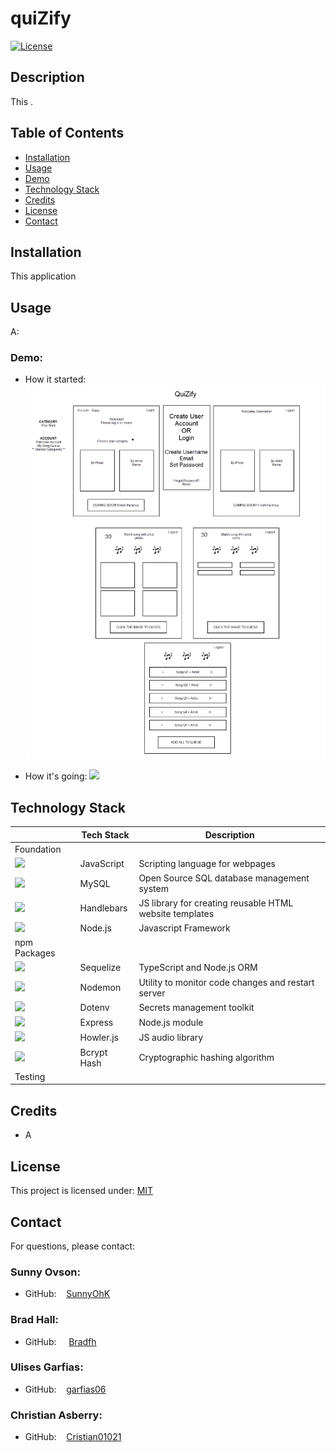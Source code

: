 # quiZify

[![License](https://img.shields.io/badge/License-MIT-yellow.svg)](https://choosealicense.com/licenses/mit) 
<br>

## Description
This .

## Table of Contents

- [Installation](#installation)
- [Usage](#usage)
- [Demo](#demo)
- [Technology Stack](#technology-stack)
- [Credits](#credits)
- [License](#license)
- [Contact](#contact)

## Installation

This application 



## Usage 

A:

### Demo:
* How it started:
    <img src="assets/demo-images/quizify-wireframe.png">

* How it's going:
    <img src="assets/demo-images/.png">


## Technology Stack

|  | Tech Stack | Description |
| ---- | --- | --- |
| Foundation |  |  |
| <img height="20px" src="assets/README-icons/js-icon.png"> | JavaScript | Scripting language for webpages |
| <img height="20px" src="assets/README-icons/mysql-icon.png"> | MySQL | Open Source SQL database management system |
| <img height="20px" src="assets/README-icons/handlebars-icon.png"> | Handlebars | JS library for creating reusable HTML website templates |
| <img height="20px" src="assets/README-icons/node-icon.png"> | Node.js | Javascript Framework |
| npm Packages |  |  |
| <img height="20px" src="assets/README-icons/sequelize-icon.png"> | Sequelize | TypeScript and Node.js ORM |
| <img height="20px" src="assets/README-icons/nodemon-icon.png"> | Nodemon | Utility to monitor code changes and restart server |
| <img height="20px" src="assets/README-icons/env-icon.png"> | Dotenv | Secrets management toolkit |
| <img height="20px" src="assets/README-icons/express-icon.png"> | Express | Node.js module |
| <img height="20px" src="assets/README-icons/howler-icon.png"> | Howler.js | JS audio library |
| <img height="20px" src="assets/README-icons/bcrypt-icon.png"> | Bcrypt Hash | Cryptographic hashing algorithm |
| Testing |  |  |



## Credits

- A


## License
This project is licensed under: [MIT](https://choosealicense.com/licenses/mit/)
<br>

## Contact

For questions, please contact:

### Sunny Ovson: 
  - GitHub: &nbsp;&nbsp; [SunnyOhK](https://github.com/SunnyOhK)
### Brad Hall: 
  - GitHub: &nbsp;&nbsp;&nbsp; [Bradfh](https://github.com/Bradfh)
### Ulises Garfias: 
  - GitHub: &nbsp;&nbsp; [garfias06](https://github.com/garfias06)
### Christian Asberry: 
  - GitHub: &nbsp;&nbsp; [Cristian01021](https://github.com/Cristian01021)
  